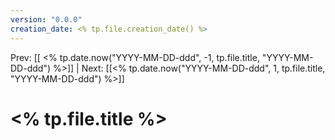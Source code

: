 ```yaml
---
version: "0.0.0"
creation_date: <% tp.file.creation_date() %>
---
```


Prev: [[ <% tp.date.now("YYYY-MM-DD-ddd", -1, tp.file.title, "YYYY-MM-DD-ddd") %>]] | Next: [[<% tp.date.now("YYYY-MM-DD-ddd", 1, tp.file.title, "YYYY-MM-DD-ddd") %>]]

# <% tp.file.title %>

